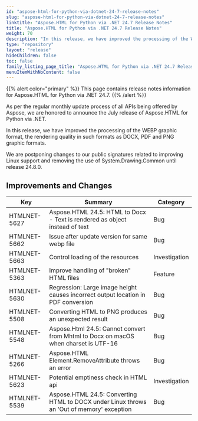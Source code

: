 ```yaml
---
id: "aspose-html-for-python-via-dotnet-24-7-release-notes"
slug: "aspose-html-for-python-via-dotnet-24-7-release-notes"
linktitle: "Aspose.HTML for Python via .NET 24.7 Release Notes"
title: "Aspose.HTML for Python via .NET 24.7 Release Notes"
weight: 70
description: "In this release, we have improved the processing of the WEBP graphic format, the rendering quality in such formats as DOCX, PDF and PNG graphic formats."
type: "repository"
layout: "release"
hideChildren: false
toc: false
family_listing_page_title: "Aspose.HTML for Python via .NET 24.7 Release Notes"
menuItemWithNoContent: false
---
```

{{% alert color="primary" %}}
This page contains release notes information for Aspose.HTML for Python via .NET 24.7.
{{% /alert %}}

As per the regular monthly update process of all APIs being offered by Aspose, we are honored to announce the July release of Aspose.HTML for Python via .NET.

In this release, we have improved the processing of the WEBP graphic format, the rendering quality in such formats as DOCX, PDF and PNG graphic formats.

We are postponing changes to our public signatures related to improving Linux support and removing the use of System.Drawing.Common until release 24.8.0.


## **Improvements and Changes**

| **Key**      | **Summary**                                                                            | **Category** |
| ------------ | -------------------------------------------------------------------------------------- | ------------ |
| HTMLNET-5627 | Aspose.HTML 24.5: HTML to Docx - Text is rendered as object instead of text | Bug |
| HTMLNET-5662 | Issue after update version for same webp file | Bug |
| HTMLNET-5663 | Control loading of the resources | Investigation |
| HTMLNET-5363 | Improve handling of "broken" HTML files | Feature |
| HTMLNET-5630 | Regression: Large image height causes incorrect output location in PDF conversion | Bug |
| HTMLNET-5508 | Converting HTML to PNG produces an unexpected result | Bug |
| HTMLNET-5548 | Aspose.Html 24.5: Cannot convert from Mhtml to Docx on macOS when charset is UTF-16 | Bug |
| HTMLNET-5266 | Aspose.HTML Element.RemoveAttribute throws an error | Bug |
| HTMLNET-5623 | Potential emptiness check in HTML api | Investigation |
| HTMLNET-5539 | Aspose.HTML 24.5: Converting HTML to DOCX under Linux throws an 'Out of memory' exception | Bug |